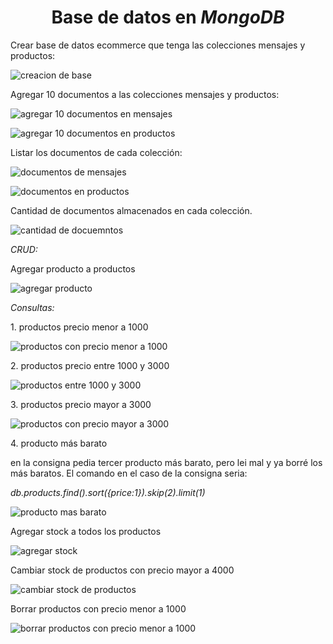 <h1 align="center">Base de datos en <em> MongoDB </em></h1>

<p>Crear base de datos ecommerce que tenga las colecciones mensajes y productos:</p>

![creacion de base](images/1.jpg)

<p>Agregar 10 documentos a las colecciones mensajes y productos:</p>

![agregar 10 documentos en mensajes](images/2.jpg)

<p></p>

![agregar 10 documentos en productos](images/3.jpg)

<p>Listar los documentos de cada colección:</p>

![documentos de mensajes](images/4.jpg)
<p></p>

![documentos en productos](images/5.jpg)

<p>Cantidad de documentos almacenados en cada colección.</p>

![cantidad de docuemntos](images/6.jpg)

<em>CRUD:</em>
<p>Agregar producto a productos</p>

![agregar producto](images/7.jpg)

<em>Consultas:</em>
<p>1. productos precio menor a 1000</p>

![productos con precio menor a 1000](images/8.jpg)

<p>2. productos precio entre 1000 y 3000</p>

![productos entre 1000 y 3000](images/9.jpg)

<p>3. productos precio mayor a 3000</p>

![productos con precio mayor a 3000](images/10.jpg)

<p>4. producto más barato</p>
<p>en la consigna pedia tercer producto más barato, pero lei mal y ya borré los más baratos. El comando en el caso de la consigna seria:</p>
<em>db.products.find().sort({price:1}).skip(2).limit(1)</em>

![producto mas barato](images/11.jpg)

<p>Agregar stock a todos los productos</p>

![agregar stock](images/12.jpg)

<p>Cambiar stock de productos con precio mayor a 4000</p>

![cambiar stock de productos](images/13.jpg)

<p>Borrar productos con precio menor a 1000</p>

![borrar productos con precio menor a 1000](images/14.jpg)
